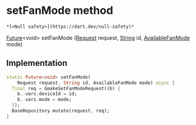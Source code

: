 


# setFanMode method




    *[<Null safety>](https://dart.dev/null-safety)*




[Future](https://api.flutter.dev/flutter/dart-async/Future-class.html)&lt;void> setFanMode
([Request](../../yonomi-sdk/Request-class.md) request, [String](https://api.flutter.dev/flutter/dart-core/String-class.html) id, [AvailableFanMode](../../yonomi-sdk/AvailableFanMode.md) mode)








## Implementation

```dart
static Future<void> setFanMode(
    Request request, String id, AvailableFanMode mode) async {
  final req = GmakeSetFanModeRequest((b) {
    b..vars.deviceId = id;
    b..vars.mode = mode;
  });
  BaseRepository.mutate(request, req);
}
```







